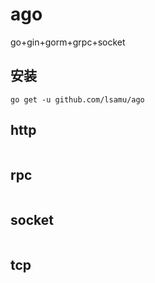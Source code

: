 # ago
go+gin+gorm+grpc+socket

## 安装
```
go get -u github.com/lsamu/ago
```

## http
```

```

## rpc
```

```

## socket
```

```

## tcp
```

```